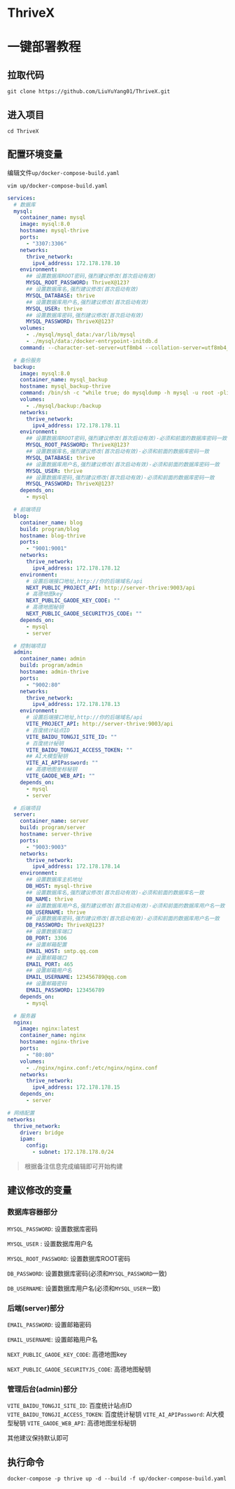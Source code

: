 # ThriveX

# 一键部署教程

## 拉取代码
```shell
git clone https://github.com/LiuYuYang01/ThriveX.git
```

## 进入项目
```shell
cd ThriveX
```
## 配置环境变量

编辑文件`up/docker-compose-build.yaml`

```shell
vim up/docker-compose-build.yaml
```

```yaml
services:
  # 数据库
  mysql:
    container_name: mysql
    image: mysql:8.0
    hostname: mysql-thrive
    ports:
      - "3307:3306"
    networks:
      thrive_network:
        ipv4_address: 172.178.178.10
    environment:
      ## 设置数据库ROOT密码,强烈建议修改(首次启动有效)
      MYSQL_ROOT_PASSWORD: ThriveX@123?
      ## 设置数据库名,强烈建议修改(首次启动有效)
      MYSQL_DATABASE: thrive
      ## 设置数据库用户名,强烈建议修改(首次启动有效)
      MYSQL_USER: thrive
      ## 设置数据库密码,强烈建议修改(首次启动有效)
      MYSQL_PASSWORD: ThriveX@123?
    volumes:
      - ./mysql/mysql_data:/var/lib/mysql
      - ./mysql/data:/docker-entrypoint-initdb.d
    command: --character-set-server=utf8mb4 --collation-server=utf8mb4_unicode_ci

  # 备份服务
  backup:
    image: mysql:8.0
    container_name: mysql_backup
    hostname: mysql_backup-thrive
    command: /bin/sh -c "while true; do mysqldump -h mysql -u root -pliuyuyang thrive > /backup/thrive_$(date +%F_%T).sql; sleep 10800; done"
    volumes:
      - ./mysql/backup:/backup
    networks:
      thrive_network:
        ipv4_address: 172.178.178.11
    environment:
      ## 设置数据库ROOT密码,强烈建议修改(首次启动有效)-必须和前面的数据库密码一致
      MYSQL_ROOT_PASSWORD: ThriveX@123?
      ## 设置数据库名,强烈建议修改(首次启动有效)-必须和前面的数据库密码一致
      MYSQL_DATABASE: thrive
      ## 设置数据库用户名,强烈建议修改(首次启动有效)-必须和前面的数据库密码一致
      MYSQL_USER: thrive
      ## 设置数据库密码,强烈建议修改(首次启动有效)-必须和前面的数据库密码一致
      MYSQL_PASSWORD: ThriveX@123?
    depends_on:
      - mysql

  # 前端项目
  blog:
    container_name: blog
    build: program/blog
    hostname: blog-thrive
    ports:
      - "9001:9001"
    networks:
      thrive_network:
        ipv4_address: 172.178.178.12
    environment:
      # 设置后端接口地址,http://你的后端域名/api
      NEXT_PUBLIC_PROJECT_API: http://server-thrive:9003/api
      # 高德地图key
      NEXT_PUBLIC_GAODE_KEY_CODE: ""
      # 高德地图秘钥
      NEXT_PUBLIC_GAODE_SECURITYJS_CODE: ""
    depends_on:
      - mysql
      - server

  # 控制端项目
  admin:
    container_name: admin
    build: program/admin
    hostname: admin-thrive
    ports:
      - "9002:80"
    networks:
      thrive_network:
        ipv4_address: 172.178.178.13
    environment:
      # 设置后端接口地址,http://你的后端域名/api
      VITE_PROJECT_API: http://server-thrive:9003/api
      # 百度统计站点ID
      VITE_BAIDU_TONGJI_SITE_ID: ""
      # 百度统计秘钥
      VITE_BAIDU_TONGJI_ACCESS_TOKEN: ""
      ## AI大模型秘钥
      VITE_AI_APIPassword: ""
      ## 高德地图坐标秘钥
      VITE_GAODE_WEB_API: ""
    depends_on:
      - mysql
      - server

  # 后端项目
  server:
    container_name: server
    build: program/server
    hostname: server-thrive
    ports:
      - "9003:9003"
    networks:
      thrive_network:
        ipv4_address: 172.178.178.14
    environment:
      ## 设置数据库主机地址
      DB_HOST: mysql-thrive
      ## 设置数据库名,强烈建议修改(首次启动有效)-必须和前面的数据库名一致
      DB_NAME: thrive
      ## 设置数据库用户名,强烈建议修改(首次启动有效)-必须和前面的数据库用户名一致
      DB_USERNAME: thrive
      ## 设置数据库密码,强烈建议修改(首次启动有效)-必须和前面的数据库用户名一致
      DB_PASSWORD: ThriveX@123?
      ## 设置数据库端口
      DB_PORT: 3306
      ## 设置邮箱配置
      EMAIL_HOST: smtp.qq.com
      ## 设置邮箱端口
      EMAIL_PORT: 465
      ## 设置邮箱用户名
      EMAIL_USERNAME: 123456789@qq.com
      ## 设置邮箱密码
      EMAIL_PASSWORD: 123456789
    depends_on:
      - mysql

  # 服务器
  nginx:
    image: nginx:latest
    container_name: nginx
    hostname: nginx-thrive
    ports:
      - "80:80"
    volumes:
      - ./nginx/nginx.conf:/etc/nginx/nginx.conf
    networks:
      thrive_network:
        ipv4_address: 172.178.178.15
    depends_on:
      - server

# 网络配置
networks:
  thrive_network:
    driver: bridge
    ipam:
      config:
        - subnet: 172.178.178.0/24
```

> 根据备注信息完成编辑即可开始构建

## 建议修改的变量

### 数据库容器部分

`MYSQL_PASSWORD`: 设置数据库密码

`MYSQL_USER` : 设置数据库用户名

`MYSQL_ROOT_PASSWORD`: 设置数据库ROOT密码

`DB_PASSWORD`: 设置数据库密码(必须和`MYSQL_PASSWORD`一致)

`DB_USERNAME`: 设置数据库用户名(必须和`MYSQL_USER`一致)

### 后端(server)部分

`EMAIL_PASSWORD`: 设置邮箱密码

`EMAIL_USERNAME`: 设置邮箱用户名

`NEXT_PUBLIC_GAODE_KEY_CODE`: 高德地图key

`NEXT_PUBLIC_GAODE_SECURITYJS_CODE`: 高德地图秘钥

### 管理后台(admin)部分

`VITE_BAIDU_TONGJI_SITE_ID`: 百度统计站点ID
`VITE_BAIDU_TONGJI_ACCESS_TOKEN`: 百度统计秘钥
`VITE_AI_APIPassword`: AI大模型秘钥
`VITE_GAODE_WEB_API`: 高德地图坐标秘钥



其他建议保持默认即可

## 执行命令
```shell
docker-compose -p thrive up -d --build -f up/docker-compose-build.yaml
```
